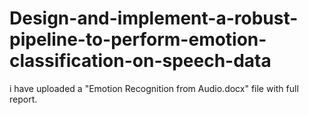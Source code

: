 # Design-and-implement-a-robust-pipeline-to-perform-emotion-classification-on-speech-data

i have uploaded a "Emotion Recognition from Audio.docx" file with full report.
